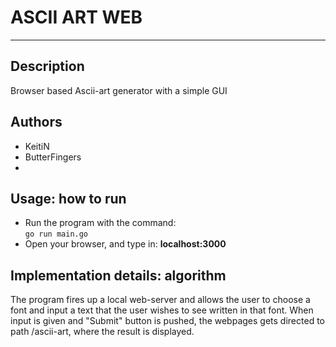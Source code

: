 # <b>ASCII ART WEB</b>
---
## <b>Description</b>
Browser based Ascii-art generator with a simple GUI
## <b>Authors</b>
* KeitiN <br>
* ButterFingers <br>
*  <br>
## <b>Usage: how to run</b>
* Run the program with the command: <br>
`go run main.go`
* Open your browser, and type in: <b>localhost:3000</b>
## <b>Implementation details: algorithm</b>
The program fires up a local web-server and allows the user to choose a font and input a text that the user wishes to see written in that font. When input is given and "Submit" button is pushed, the webpages gets directed to path /ascii-art, where the result is displayed.